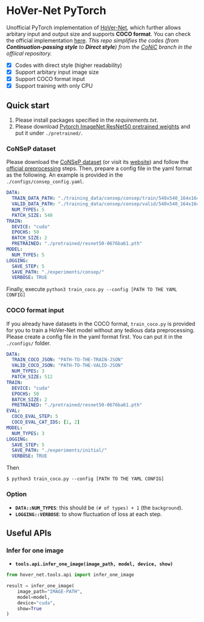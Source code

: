 # HoVer-Net PyTorch
Unofficial PyTorch implementation of [HoVer-Net](https://arxiv.org/abs/1812.06499), which further allows arbitary input and output size and supports **COCO format**. You can check the official implementation [here](https://github.com/vqdang/hover_net). *This repo simplifies the codes (from **Continuation-passing style** to **Direct style**) from the [CoNiC](https://github.com/vqdang/hover_net/tree/conic) branch in the offiical repository.*

- [x] Codes with direct style (higher readability)
- [x] Support arbitary input image size
- [x] Support COCO format input
- [x] Support training with only CPU

## Quick start
1. Please install packages specified in the *requirements.txt*.
2. Please download [Pytorch ImageNet ResNet50  pretrained weights](https://download.pytorch.org/models/resnet50-0676ba61.pth) and put it under `./pretrained/`.

### CoNSeP dataset
Please download the [CoNSeP dataset](https://warwick.ac.uk/fac/cross_fac/tia/data/hovernet/consep.zip) (or visit its [website](https://warwick.ac.uk/fac/cross_fac/tia/data/hovernet/)) and follow the [official preprocessing](https://github.com/vqdang/hover_net/blob/master/extract_patches.py) steps. Then, prepare a config file in the yaml format as the following. An example is provided in the `./configs/consep_config.yaml`.
```yaml
DATA:
  TRAIN_DATA_PATH: "./training_data/consep/consep/train/540x540_164x164/"
  VALID_DATA_PATH: "./training_data/consep/consep/valid/540x540_164x164/"
  NUM_TYPES: 5
  PATCH_SIZE: 540
TRAIN:
  DEVICE: "cuda"
  EPOCHS: 50
  BATCH_SIZE: 2
  PRETRAINED: "./pretrained/resnet50-0676ba61.pth"
MODEL:
  NUM_TYPES: 5
LOGGING:
  SAVE_STEP: 5
  SAVE_PATH: "./experiments/consep/"
  VERBOSE: TRUE
```
Finally, execute `python3 train_coco.py --config [PATH TO THE YAML CONFIG]`
### COCO format input
If you already have datasets in the COCO format, `train_coco.py` is provided for you to train a HoVer-Net model without any tedious data preprocessing.
Please create a config file in the yaml format first. You can put it in the `./configs/` folder.
```yaml
DATA:
  TRAIN_COCO_JSON: "PATH-TO-THE-TRAIN-JSON"
  VALID_COCO_JSON: "PATH-TO-THE-VALID-JSON"
  NUM_TYPES: 3
  PATCH_SIZE: 512
TRAIN:
  DEVICE: "cuda"
  EPOCHS: 50
  BATCH_SIZE: 2
  PRETRAINED: "./pretrained/resnet50-0676ba61.pth"
EVAL:
  COCO_EVAL_STEP: 5
  COCO_EVAL_CAT_IDS: [1, 2]
MODEL:
  NUM_TYPES: 3
LOGGING:
  SAVE_STEP: 5
  SAVE_PATH: "./experiments/initial/"
  VERBOSE: TRUE
```
Then
```script
$ python3 train_coco.py --config [PATH TO THE YAML CONFIG]
```
### Option
- **`DATA::NUM_TYPES`**: this should be `(# of types) + 1` (the `background`).
- **`LOGGING::VERBOSE`**: to show fluctuation of loss at each step.

## Useful APIs
### Infer for one image
- **`tools.api.infer_one_image(image_path, model, device, show)`**
```python
from hover_net.tools.api import infer_one_image

result = infer_one_image(
    image_path="IMAGE-PATH",
    model=model,
    device="cuda",
    show=True
)
```